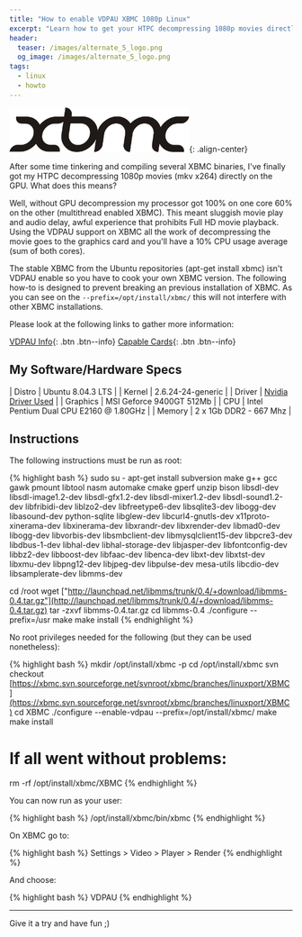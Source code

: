 ```yaml
---
title: "How to enable VDPAU XBMC 1080p Linux"
excerpt: "Learn how to get your HTPC decompressing 1080p movies directly on the GPU for a seamless Full HD movie playback experience."
header:
  teaser: /images/alternate_5_logo.png
  og_image: /images/alternate_5_logo.png
tags:
  - linux
  - howto
---
```


![XBMC](/images/alternate_5_logo.png){: .align-center}

After some time tinkering and compiling several XBMC binaries, I've finally got my HTPC decompressing 1080p movies (mkv x264) directly on the GPU. What does this means?

Well, without GPU decompression my processor got 100% on one core 60% on the other (multithread enabled XBMC). This meant sluggish movie play and audio delay, awful experience that prohibits Full HD movie playback. 
Using the VDPAU support on XBMC all the work of decompressing the movie goes to the graphics card and you'll have a 10% CPU usage average (sum of both cores). 

The stable XBMC from the Ubuntu repositories (apt-get install xbmc) isn't VDPAU enable so you have to cook your own XBMC version.
The following how-to is designed to prevent breaking an previous installation of XBMC. As you can see on the `--prefix=/opt/install/xbmc/` this will not interfere with other XBMC installations.

Please look at the following links to gather more information:

[VDPAU Info](http://http.download.nvidia.com/XFree86/vdpau/doxygen/html/index.html){: .btn .btn--info}
[Capable Cards](http://en.wikipedia.org/wiki/VDPAU){: .btn .btn--info}

## My Software/Hardware Specs

| Distro | Ubuntu 8.04.3 LTS |
| Kernel | 2.6.24-24-generic |
| Driver | [Nvidia Driver Used](ftp://download.nvidia.com/XFree86/Linux-x86/185.19/NVIDIA-Linux-x86-185.19-pkg1.run) |
| Graphics | MSI Geforce 9400GT 512Mb |
| CPU | Intel Pentium Dual CPU E2160 @ 1.80GHz |
| Memory | 2 x 1Gb DDR2 - 667 Mhz |

## Instructions

The following instructions must be run as root:

{% highlight bash %}
sudo su -
apt-get install subversion make g++ gcc gawk pmount libtool nasm automake cmake gperf unzip bison libsdl-dev libsdl-image1.2-dev libsdl-gfx1.2-dev libsdl-mixer1.2-dev libsdl-sound1.2-dev libfribidi-dev liblzo2-dev libfreetype6-dev libsqlite3-dev libogg-dev libasound-dev python-sqlite libglew-dev libcurl4-gnutls-dev x11proto-xinerama-dev libxinerama-dev libxrandr-dev libxrender-dev libmad0-dev libogg-dev libvorbis-dev libsmbclient-dev libmysqlclient15-dev libpcre3-dev libdbus-1-dev libhal-dev libhal-storage-dev libjasper-dev libfontconfig-dev libbz2-dev libboost-dev libfaac-dev libenca-dev libxt-dev libxtst-dev libxmu-dev libpng12-dev libjpeg-dev libpulse-dev mesa-utils libcdio-dev libsamplerate-dev libmms-dev

cd /root
wget ["http://launchpad.net/libmms/trunk/0.4/+download/libmms-0.4.tar.gz"](http://launchpad.net/libmms/trunk/0.4/+download/libmms-0.4.tar.gz)
tar -zxvf libmms-0.4.tar.gz
cd libmms-0.4
./configure --prefix=/usr
make
make install
{% endhighlight %}

No root privileges needed for the following (but they can be used nonetheless):

{% highlight bash %}
mkdir /opt/install/xbmc -p
cd /opt/install/xbmc
svn checkout [https://xbmc.svn.sourceforge.net/svnroot/xbmc/branches/linuxport/XBMC](https://xbmc.svn.sourceforge.net/svnroot/xbmc/branches/linuxport/XBMC)
cd XBMC
./configure --enable-vdpau --prefix=/opt/install/xbmc/
make
make install

# If all went without problems:

rm -rf /opt/install/xbmc/XBMC
{% endhighlight %}

You can now run as your user:

{% highlight bash %}
/opt/install/xbmc/bin/xbmc
{% endhighlight %}

On XBMC go to:

{% highlight bash %}
Settings > Video > Player > Render
{% endhighlight %}

And choose:

{% highlight bash %}
VDPAU
{% endhighlight %}

----

Give it a try and have fun ;)
